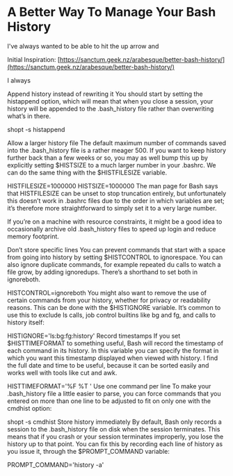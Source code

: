 # A Better Way To Manage Your Bash History

I've always wanted to be able to hit the up arrow and 

Initial Inspiration: [https://sanctum.geek.nz/arabesque/better-bash-history/](https://sanctum.geek.nz/arabesque/better-bash-history/)

I always

Append history instead of rewriting it
You should start by setting the histappend option, which will mean that when you close a session, your history will be appended to the .bash_history file rather than overwriting what’s in there.

shopt -s histappend

Allow a larger history file
The default maximum number of commands saved into the .bash_history file is a rather meager 500. If you want to keep history further back than a few weeks or so, you may as well bump this up by explicitly setting $HISTSIZE to a much larger number in your .bashrc. We can do the same thing with the $HISTFILESIZE variable.

HISTFILESIZE=1000000
HISTSIZE=1000000
The man page for Bash says that HISTFILESIZE can be unset to stop truncation entirely, but unfortunately this doesn’t work in .bashrc files due to the order in which variables are set; it’s therefore more straightforward to simply set it to a very large number.

If you’re on a machine with resource constraints, it might be a good idea to occasionally archive old .bash_history files to speed up login and reduce memory footprint.

Don’t store specific lines
You can prevent commands that start with a space from going into history by setting $HISTCONTROL to ignorespace. You can also ignore duplicate commands, for example repeated du calls to watch a file grow, by adding ignoredups. There’s a shorthand to set both in ignoreboth.

HISTCONTROL=ignoreboth
You might also want to remove the use of certain commands from your history, whether for privacy or readability reasons. This can be done with the $HISTIGNORE variable. It’s common to use this to exclude ls calls, job control builtins like bg and fg, and calls to history itself:

HISTIGNORE='ls:bg:fg:history'
Record timestamps
If you set $HISTTIMEFORMAT to something useful, Bash will record the timestamp of each command in its history. In this variable you can specify the format in which you want this timestamp displayed when viewed with history. I find the full date and time to be useful, because it can be sorted easily and works well with tools like cut and awk.

HISTTIMEFORMAT='%F %T '
Use one command per line
To make your .bash_history file a little easier to parse, you can force commands that you entered on more than one line to be adjusted to fit on only one with the cmdhist option:

shopt -s cmdhist
Store history immediately
By default, Bash only records a session to the .bash_history file on disk when the session terminates. This means that if you crash or your session terminates improperly, you lose the history up to that point. You can fix this by recording each line of history as you issue it, through the $PROMPT_COMMAND variable:

PROMPT_COMMAND='history -a'
